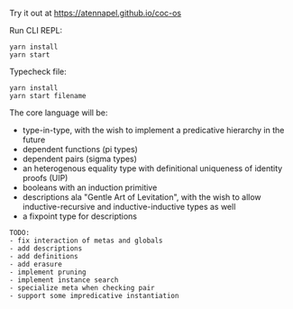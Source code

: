 Try it out at https://atennapel.github.io/coc-os

Run CLI REPL:
```
yarn install
yarn start
```

Typecheck file:
```
yarn install
yarn start filename
```

The core language will be:
- type-in-type, with the wish to implement a predicative hierarchy in the future
- dependent functions (pi types)
- dependent pairs (sigma types)
- an heterogenous equality type with definitional uniqueness of identity proofs (UIP)
- booleans with an induction primitive
- descriptions ala "Gentle Art of Levitation", with the wish to allow inductive-recursive and inductive-inductive types as well
- a fixpoint type for descriptions

```
TODO:
- fix interaction of metas and globals
- add descriptions
- add definitions
- add erasure
- implement pruning
- implement instance search
- specialize meta when checking pair
- support some impredicative instantiation
```
